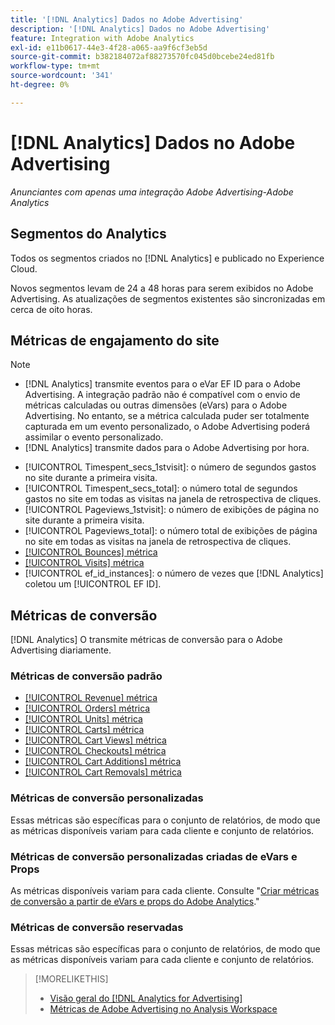 ```yaml
---
title: '[!DNL Analytics] Dados no Adobe Advertising'
description: '[!DNL Analytics] Dados no Adobe Advertising'
feature: Integration with Adobe Analytics
exl-id: e11b0617-44e3-4f28-a065-aa9f6cf3eb5d
source-git-commit: b382184072af88273570fc045d0bcebe24ed81fb
workflow-type: tm+mt
source-wordcount: '341'
ht-degree: 0%

---
```


# [!DNL Analytics] Dados no Adobe Advertising

*Anunciantes com apenas uma integração Adobe Advertising-Adobe Analytics*

## Segmentos do Analytics

Todos os segmentos criados no [!DNL Analytics] e publicado no Experience Cloud.

Novos segmentos levam de 24 a 48 horas para serem exibidos no Adobe Advertising. As atualizações de segmentos existentes são sincronizadas em cerca de oito horas.

<!-- I added "metric" to some of the links below, even though it looks redundant, because of syntax limitations: If you use [!DNL] or [!UICONTROL] as the sole text of a link (such as [[!UICONTROL Revenue]], the tag is included in the link text (such as "[!UICONTROL Revenue]") when it's published. -->

## Métricas de engajamento do site

>[!NOTE]
>
>* [!DNL Analytics] transmite eventos para o eVar EF ID para o Adobe Advertising.  A integração padrão não é compatível com o envio de métricas calculadas ou outras dimensões (eVars) para o Adobe Advertising. No entanto, se a métrica calculada puder ser totalmente capturada em um evento personalizado, o Adobe Advertising poderá assimilar o evento personalizado.
>* [!DNL Analytics] transmite dados para o Adobe Advertising por hora.

* [!UICONTROL Timespent_secs_1stvisit]: o número de segundos gastos no site durante a primeira visita.
* [!UICONTROL Timespent_secs_total]: o número total de segundos gastos no site em todas as visitas na janela de retrospectiva de cliques.
* [!UICONTROL Pageviews_1stvisit]: o número de exibições de página no site durante a primeira visita.
* [!UICONTROL Pageviews_total]: o número total de exibições de página no site em todas as visitas na janela de retrospectiva de cliques.
* [[!UICONTROL Bounces] métrica](https://experienceleague.adobe.com/docs/analytics/components/metrics/bounces.html)
* [[!UICONTROL Visits] métrica](https://experienceleague.adobe.com/docs/analytics/components/metrics/visits.html)
* [!UICONTROL ef_id_instances]: o número de vezes que [!DNL Analytics] coletou um [!UICONTROL EF ID].

## Métricas de conversão

[!DNL Analytics] O transmite métricas de conversão para o Adobe Advertising diariamente.

### Métricas de conversão padrão

* [[!UICONTROL Revenue] métrica](https://experienceleague.adobe.com/docs/analytics/components/metrics/revenue.html)
* [[!UICONTROL Orders] métrica](https://experienceleague.adobe.com/docs/analytics/components/metrics/orders.html)
* [[!UICONTROL Units] métrica](https://experienceleague.adobe.com/docs/analytics/components/metrics/units.html)
* [[!UICONTROL Carts] métrica](https://experienceleague.adobe.com/docs/analytics/components/metrics/carts.html)
* [[!UICONTROL Cart Views] métrica](https://experienceleague.adobe.com/docs/analytics/components/metrics/cart-views.html)
* [[!UICONTROL Checkouts] métrica](https://experienceleague.adobe.com/docs/analytics/components/metrics/checkouts.html)
* [[!UICONTROL Cart Additions] métrica](https://experienceleague.adobe.com/docs/analytics/components/metrics/cart-additions.html)
* [[!UICONTROL Cart Removals] métrica](https://experienceleague.adobe.com/docs/analytics/components/metrics/cart-removals.html)

### Métricas de conversão personalizadas

Essas métricas são específicas para o conjunto de relatórios, de modo que as métricas disponíveis variam para cada cliente e conjunto de relatórios.

### Métricas de conversão personalizadas criadas de eVars e Props

As métricas disponíveis variam para cada cliente. Consulte &quot;[Criar métricas de conversão a partir de eVars e props do Adobe Analytics](/help/integrations/analytics/conversion-metrics-from-evars.md).&quot;

### Métricas de conversão reservadas

Essas métricas são específicas para o conjunto de relatórios, de modo que as métricas disponíveis variam para cada cliente e conjunto de relatórios.

>[!MORELIKETHIS]
>
>* [Visão geral do [!DNL Analytics for Advertising]](overview.md)
>* [Métricas de Adobe Advertising no Analysis Workspace](/help/integrations/analytics/advertising-metrics-in-analytics.md)
